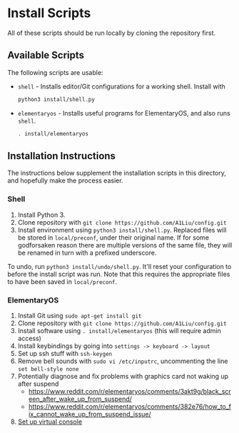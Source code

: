 # Install Scripts
All of these scripts should be run locally by cloning the repository first.

## Available Scripts
The following scripts are usable:

- `shell` - Installs editor/Git configurations for a working shell. Install with

  ```sh
  python3 install/shell.py
  ```

- `elementaryos` - Installs useful programs for ElementaryOS, and also runs `shell`.

  ```sh
  . install/elementaryos
  ```


## Installation Instructions
The instructions below supplement the installation scripts in this directory, and
hopefully make the process easier.

### Shell
1. Install Python 3.
2. Clone repository with `git clone https://github.com/A1Liu/config.git`
3. Install environment using `python3 install/shell.py`. Replaced files will be
   stored in `local/preconf`, under their original name. If for some godforsaken
   reason there are multiple versions of the same file, they will be renamed in
   turn with a prefixed underscore.

To undo, run `python3 install/undo/shell.py`. It'll reset your configuration to
before the install script was run. Note that this requires the appropriate files
to have been saved in `local/preconf`.

### ElementaryOS
1. Install Git using `sudo apt-get install git`
2. Clone repository with `git clone https://github.com/A1Liu/config.git`
2. Install software using `. install/elementaryos` (this will require admin access)
3. Install keybindings by going into `settings -> keyboard -> layout`
4. Set up ssh stuff with `ssh-keygen`
5. Remove bell sounds with `sudo vi /etc/inputrc`, uncommenting the line `set bell-style none`
6. Potentially diagnose and fix problems with graphics card not waking up after
   suspend
   -  https://www.reddit.com/r/elementaryos/comments/3akt9g/black_screen_after_wake_up_from_suspend/
   -  https://www.reddit.com/r/elementaryos/comments/382e76/how_to_fix_cannot_wake_up_from_suspend_issue/
7. [Set up virtual console](https://askubuntu.com/questions/982863/change-caps-lock-to-control-in-virtual-console-on-ubuntu-17)


